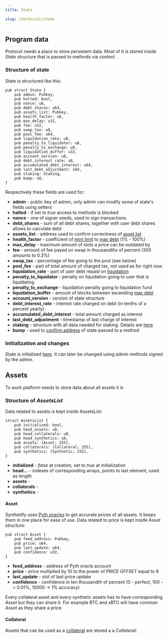 ```yaml
---
title: State

slug: /technical/state 
---
```


## Program data

Protocol needs a place to store persistent data. 
Most of it is stored inside _State_ structure that is passed to methods via _context_.

### Structure of state

State is structured like this:

    pub struct State {
        pub admin: Pubkey,
        pub halted: bool,
        pub nonce: u8,
        pub debt_shares: u64,
        pub assets_list: Pubkey,
        pub health_factor: u8,
        pub max_delay: u32,
        pub fee: u32,
        pub swap_tax: u8,
        pub pool_fee: u64,
        pub liquidation_rate: u8,
        pub penalty_to_liquidator: u8,
        pub penalty_to_exchange: u8,
        pub liquidation_buffer: u32,
        pub account_version: u8,
        pub debt_interest_rate: u8,
        pub accumulated_debt_interest: u64,
        pub last_debt_adjustment: i64,
        pub staking: Staking,
        pub bump: u8,
    }

Respectively these fields are used for:
  * **admin** - public key of admin, only admin can modify some of state's fields using setters
  * **halted** - if set to _true_ access to methods is blocked
  * **nonce** - one of signer seeds, used to sign transactions
  * **debt_shares** - sum of all debt shares, together with user debt shares allows to calculate debt 
  * **assets_list** - address used to confirm correctness of [asset list](/docs/technical/minting#)
  * **health_factor** - coefficient of [mint limit](/docs/glossary#mint-limit) to [max debt](/docs/glossary#max-debt) (1% - 100%)
  * **max_delay** - maximum amount of slots a price can be outdated by
  * **fee** - amount of fee payed on swap in thousandths of percent (300 amounts to 0.3%)
  * **swap_tax** - percentage of fee going to the pool (see below)
  * **pool_fee** - part of total amount of charged tax, not used as for right now
  * **liquidation_rate** - part of user debt repaid on [liquidation](/docs/technical/liquidation)
  * **penalty_to_liquidator** - penalty on liquidation going to user that is liquidating
  * **penalty_to_exchange** - liquidation penalty going to liquidation fund
  * **liquidation_buffer** - amount of blocks between exceeding [max debt](/docs/glossary/max-debt)
  * **account_version** - version of state structure
  * **debt_interest_rate** - interest rate charged on debt (in tenths of a percent yearly)
  * **accumulated_debt_interest** - total amount charged as interest
  * **last_debt_adjustment** - timestamp of last charge of interest
  * **staking** - structure with all data needed for staking. Details are [here](/docs/technical/staking)
  * **bump** - used to [confirm address](https://docs.solana.com/developing/programming-model/calling-between-programs#hash-based-generated-program-addresses) of state passed to a method


### Initialization and changes

State is initialized [here](https://github.com/Synthetify/synthetify-protocol/blob/692b3e478b9a31084d9fc0f82210415aed4bcd36/programs/exchange/src/lib.rs#L129-L183).
It can later be changed using admin methods signed by the admin.


## Assets

To work platform needs to store data about all assets it is 

### Structure of _AssetsList_

Data related to assets is kept inside AssetsList:

    struct AssetsList {
        pub initialized: bool,
        pub head_assets: u8,
        pub head_collaterals: u8,
        pub head_synthetics: u8,
        pub assets: [Asset; 255],
        pub collaterals: [Collateral; 255],
        pub synthetics: [Synthetic; 255],
    }

* **initialized** - _false_ at creation, set to _true_ at initialization
* **head...** - indexes of corresponding arrays, points to last element, used as length
* **assets** - 
* **collaterals** - 
* **synthetics** - 

#### Asset

Synthetify uses [Pyth oracles](https://pyth.network/) to get accurate prices of all assets. It keeps them in one place for ease of use. Data related to price is kept inside _Asset_ structure: 

    pub struct Asset {
        pub feed_address: Pubkey,
        pub price: u64,
        pub last_update: u64,
        pub confidence: u32,
    }

* **feed_address** - address of Pyth oracle account
* **price** - price multiplied by 10 to the power of _PRICE OFFSET_ equal to 8
* **last_update** - slot of last price update
* **confidence** - confidence in ten thousandth of percent (0 - perfect, 100 -> 0.01%, 10000 -> 1% accuracy)

Every collateral asset and every synthetic assets has to have corresponding _Asset_ but they can share it. For example BTC and xBTC will have common _Asset_ as they share a price.


#### Collateral

Assets that can be used as a [collateral](/docs/technical/collateral) are stored a a _Collateral_:
